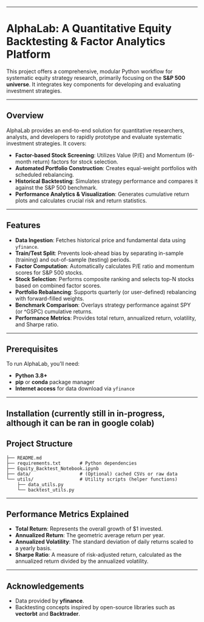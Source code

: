 -----

# AlphaLab: A Quantitative Equity Backtesting & Factor Analytics Platform

This project offers a comprehensive, modular Python workflow for systematic equity strategy research, primarily focusing on the **S\&P 500 universe**. It integrates key components for developing and evaluating investment strategies.

-----

## Overview

AlphaLab provides an end-to-end solution for quantitative researchers, analysts, and developers to rapidly prototype and evaluate systematic investment strategies. It covers:

  * **Factor-based Stock Screening**: Utilizes Value (P/E) and Momentum (6-month return) factors for stock selection.
  * **Automated Portfolio Construction**: Creates equal-weight portfolios with scheduled rebalancing.
  * **Historical Backtesting**: Simulates strategy performance and compares it against the S\&P 500 benchmark.
  * **Performance Analytics & Visualization**: Generates cumulative return plots and calculates crucial risk and return statistics.

-----

## Features

  * **Data Ingestion**: Fetches historical price and fundamental data using `yfinance`.
  * **Train/Test Split**: Prevents look-ahead bias by separating in-sample (training) and out-of-sample (testing) periods.
  * **Factor Computation**: Automatically calculates P/E ratio and momentum scores for S\&P 500 stocks.
  * **Stock Selection**: Performs composite ranking and selects top-N stocks based on combined factor scores.
  * **Portfolio Rebalancing**: Supports quarterly (or user-defined) rebalancing with forward-filled weights.
  * **Benchmark Comparison**: Overlays strategy performance against SPY (or ^GSPC) cumulative returns.
  * **Performance Metrics**: Provides total return, annualized return, volatility, and Sharpe ratio.

-----

## Prerequisites

To run AlphaLab, you'll need:

  * **Python 3.8+**
  * **pip** or **conda** package manager
  * **Internet access** for data download via `yfinance`

-----

## Installation (currently still in in-progress, although it can be ran in google colab)

## Project Structure

```
├── README.md
├── requirements.txt       # Python dependencies
├── Equity_Backtest_Notebook.ipynb
├── data/                  # (Optional) cached CSVs or raw data
└── utils/                 # Utility scripts (helper functions)
    ├── data_utils.py
    └── backtest_utils.py
```

-----

## Performance Metrics Explained

  * **Total Return**: Represents the overall growth of $1 invested.
  * **Annualized Return**: The geometric average return per year.
  * **Annualized Volatility**: The standard deviation of daily returns scaled to a yearly basis.
  * **Sharpe Ratio**: A measure of risk-adjusted return, calculated as the annualized return divided by the annualized volatility.

-----

## Acknowledgements

  * Data provided by **yfinance**.
  * Backtesting concepts inspired by open-source libraries such as **vectorbt** and **Backtrader**.
